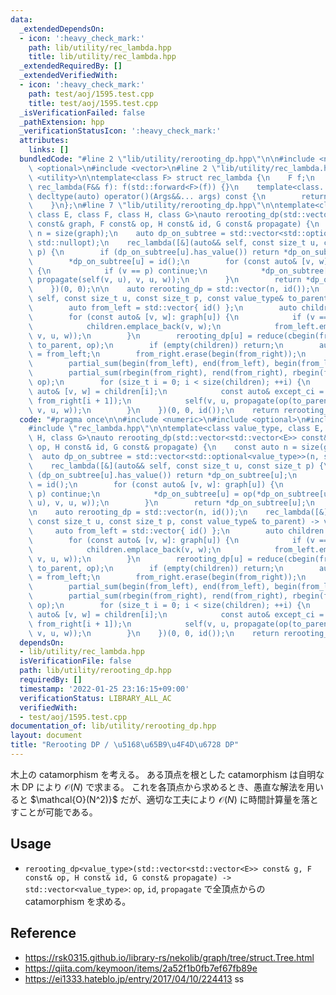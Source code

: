 ```yaml
---
data:
  _extendedDependsOn:
  - icon: ':heavy_check_mark:'
    path: lib/utility/rec_lambda.hpp
    title: lib/utility/rec_lambda.hpp
  _extendedRequiredBy: []
  _extendedVerifiedWith:
  - icon: ':heavy_check_mark:'
    path: test/aoj/1595.test.cpp
    title: test/aoj/1595.test.cpp
  _isVerificationFailed: false
  _pathExtension: hpp
  _verificationStatusIcon: ':heavy_check_mark:'
  attributes:
    links: []
  bundledCode: "#line 2 \"lib/utility/rerooting_dp.hpp\"\n\n#include <numeric>\n#include\
    \ <optional>\n#include <vector>\n#line 2 \"lib/utility/rec_lambda.hpp\"\n\n#include\
    \ <utility>\n\ntemplate<class F> struct rec_lambda {\n    F f;\n    explicit constexpr\
    \ rec_lambda(F&& f): f(std::forward<F>(f)) {}\n    template<class... Args> constexpr\
    \ decltype(auto) operator()(Args&&... args) const {\n        return f(*this, std::forward<Args>(args)...);\n\
    \    }\n};\n#line 7 \"lib/utility/rerooting_dp.hpp\"\n\ntemplate<class value_type,\
    \ class E, class F, class H, class G>\nauto rerooting_dp(std::vector<std::vector<E>>\
    \ const& graph, F const& op, H const& id, G const& propagate) {\n    const auto\
    \ n = size(graph);\n    auto dp_on_subtree = std::vector<std::optional<value_type>>(n,\
    \ std::nullopt);\n    rec_lambda([&](auto&& self, const size_t u, const size_t\
    \ p) {\n        if (dp_on_subtree[u].has_value()) return *dp_on_subtree[u];\n\
    \        *dp_on_subtree[u] = id();\n        for (const auto& [v, w]: graph[u])\
    \ {\n            if (v == p) continue;\n            *dp_on_subtree[u] = op(*dp_on_subtree[u],\
    \ propagate(self(v, u), v, u, w));\n        }\n        return *dp_on_subtree[u];\n\
    \    })(0, 0);\n\n    auto rerooting_dp = std::vector(n, id());\n    rec_lambda([&](auto&&\
    \ self, const size_t u, const size_t p, const value_type& to_parent) -> void {\n\
    \        auto from_left = std::vector{ id() };\n        auto children = std::vector<E>{};\n\
    \        for (const auto& [v, w]: graph[u]) {\n            if (v == p) continue;\n\
    \            children.emplace_back(v, w);\n            from_left.emplace_back(propagate(*dp_on_subtree[v],\
    \ v, u, w));\n        }\n        rerooting_dp[u] = reduce(cbegin(from_left), cend(from_left),\
    \ to_parent, op);\n        if (empty(children)) return;\n        auto from_right\
    \ = from_left;\n        from_right.erase(begin(from_right));\n        from_right.emplace_back(id());\n\
    \        partial_sum(begin(from_left), end(from_left), begin(from_left), op);\n\
    \        partial_sum(rbegin(from_right), rend(from_right), rbegin(from_right),\
    \ op);\n        for (size_t i = 0; i < size(children); ++i) {\n            const\
    \ auto& [v, w] = children[i];\n            const auto& except_ci = op(from_left[i],\
    \ from_right[i + 1]);\n            self(v, u, propagate(op(to_parent, except_ci),\
    \ v, u, w));\n        }\n    })(0, 0, id());\n    return rerooting_dp;\n}\n"
  code: "#pragma once\n\n#include <numeric>\n#include <optional>\n#include <vector>\n\
    #include \"rec_lambda.hpp\"\n\ntemplate<class value_type, class E, class F, class\
    \ H, class G>\nauto rerooting_dp(std::vector<std::vector<E>> const& graph, F const&\
    \ op, H const& id, G const& propagate) {\n    const auto n = size(graph);\n  \
    \  auto dp_on_subtree = std::vector<std::optional<value_type>>(n, std::nullopt);\n\
    \    rec_lambda([&](auto&& self, const size_t u, const size_t p) {\n        if\
    \ (dp_on_subtree[u].has_value()) return *dp_on_subtree[u];\n        *dp_on_subtree[u]\
    \ = id();\n        for (const auto& [v, w]: graph[u]) {\n            if (v ==\
    \ p) continue;\n            *dp_on_subtree[u] = op(*dp_on_subtree[u], propagate(self(v,\
    \ u), v, u, w));\n        }\n        return *dp_on_subtree[u];\n    })(0, 0);\n\
    \n    auto rerooting_dp = std::vector(n, id());\n    rec_lambda([&](auto&& self,\
    \ const size_t u, const size_t p, const value_type& to_parent) -> void {\n   \
    \     auto from_left = std::vector{ id() };\n        auto children = std::vector<E>{};\n\
    \        for (const auto& [v, w]: graph[u]) {\n            if (v == p) continue;\n\
    \            children.emplace_back(v, w);\n            from_left.emplace_back(propagate(*dp_on_subtree[v],\
    \ v, u, w));\n        }\n        rerooting_dp[u] = reduce(cbegin(from_left), cend(from_left),\
    \ to_parent, op);\n        if (empty(children)) return;\n        auto from_right\
    \ = from_left;\n        from_right.erase(begin(from_right));\n        from_right.emplace_back(id());\n\
    \        partial_sum(begin(from_left), end(from_left), begin(from_left), op);\n\
    \        partial_sum(rbegin(from_right), rend(from_right), rbegin(from_right),\
    \ op);\n        for (size_t i = 0; i < size(children); ++i) {\n            const\
    \ auto& [v, w] = children[i];\n            const auto& except_ci = op(from_left[i],\
    \ from_right[i + 1]);\n            self(v, u, propagate(op(to_parent, except_ci),\
    \ v, u, w));\n        }\n    })(0, 0, id());\n    return rerooting_dp;\n}\n"
  dependsOn:
  - lib/utility/rec_lambda.hpp
  isVerificationFile: false
  path: lib/utility/rerooting_dp.hpp
  requiredBy: []
  timestamp: '2022-01-25 23:16:15+09:00'
  verificationStatus: LIBRARY_ALL_AC
  verifiedWith:
  - test/aoj/1595.test.cpp
documentation_of: lib/utility/rerooting_dp.hpp
layout: document
title: "Rerooting DP / \u5168\u65B9\u4F4D\u6728 DP"
---
```


木上の catamorphism を考える。
ある頂点を根とした catamorphism は自明な木 DP により $\mathcal{O}(N)$ で求まる。 これを各頂点から求めるとき、愚直な解法を用いると $\mathcal{O}(N^2)}$ だが、適切な工夫により $\mathcal{O}(N)$ に時間計算量を落とすことが可能である。

## Usage
- `rerooting_dp<value_type>(std::vector<std::vector<E>> const& g, F const& op, H const& id, G const& propagate) -> std::vector<value_type>`: `op`, `id`, `propagate` で全頂点からの catamorphism を求める。

## Reference
- https://rsk0315.github.io/library-rs/nekolib/graph/tree/struct.Tree.html
- https://qiita.com/keymoon/items/2a52f1b0fb7ef67fb89e
- https://ei1333.hateblo.jp/entry/2017/04/10/224413
ss
